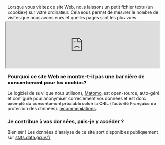 Lorsque vous visitez ce site Web, nous laissons un petit fichier texte (un «cookie») sur
votre ordinateur. Cela nous permet de mesurer le nombre de visites que nous avons eues et
quelles pages sont les plus vues.

<iframe src="https://stats.data.gouv.fr/index.php?module=CoreAdminHome&action=optOut&language={{ page.lang }}&backgroundColor=&fontColor=1a0d50&fontSize=&fontFamily=Avenir%20Next" style="height: 150px; width: 100%; margin: -8px" ></iframe>

### Pourquoi ce site Web ne montre-t-il pas une bannière de consentement pour les cookies?

Le logiciel de suivi que nous utilisons, [Matomo](https://www.matomo.org), est
open-source, auto-géré et configuré pour anonymiser correctement vos données
et est donc exempté du consentement préalable selon la CNIL (l’autorité Française de protection des données).
[recommendations](https://www.cnil.fr/fr/solutions-pour-la-mesure-daudience).

### Je contribue à vos données, puis-je y accéder ?

Bien sûr ! Les données d'analyse de ce site sont disponibles publiquement sur [stats.data.gouv.fr](https://stats.data.gouv.fr/index.php?module=CoreHome&action=index&idSite=89&period=range&date=previous30)
